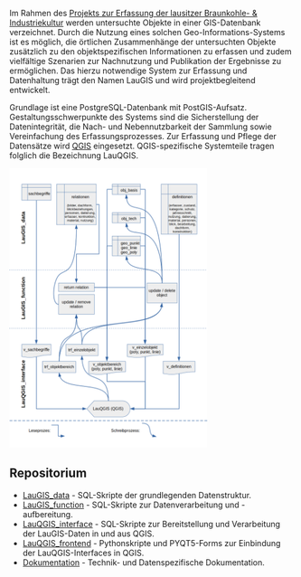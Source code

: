 Im Rahmen des [Projekts zur Erfassung der lausitzer Braunkohle- & Industriekultur](https://bldam-brandenburg.de/arbeitsbereiche/bau-und-kunstdenkmalpflege/forschungen-und-projekte/erfassungsprojekt-lausitz/) werden untersuchte Objekte in einer GIS-Datenbank verzeichnet. Durch die Nutzung eines solchen Geo-Informations-Systems ist es möglich, die örtlichen Zusammenhänge der untersuchten Objekte zusätzlich zu den objektspezifischen Informationen zu erfassen und zudem vielfältige Szenarien zur Nachnutzung und Publikation der Ergebnisse zu ermöglichen. Das hierzu notwendige System zur Erfassung und Datenhaltung trägt den Namen LauGIS und wird projektbegleitend entwickelt.

Grundlage ist eine PostgreSQL-Datenbank mit PostGIS-Aufsatz. Gestaltungsschwerpunkte des Systems sind die Sicherstellung der Datenintegrität, die Nach- und Nebennutzbarkeit der Sammlung sowie Vereinfachung des Erfassungsprozesses. Zur Erfassung und Pflege der Datensätze wird [QGIS](https://github.com/qgis/QGIS) eingesetzt. QGIS-spezifische Systemteile tragen folglich die Bezeichnung LauQGIS.

[<img src=".//Dokumentation/Datenbankschema_vereinfacht.png" width="350"/>](.//Dokumentation/Datenbankschema_vereinfacht.png)

## Repositorium

* [LauGIS\_data](.//LauGIS_data) - SQL-Skripte der grundlegenden Datenstruktur.
* [LauGIS\_function](.//LauGIS_function) - SQL-Skripte zur Datenverarbeitung und -aufbereitung.
* [LauQGIS\_interface](.//LauQGIS_interface) - SQL-Skripte zur Bereitstellung und Verarbeitung der LauGIS-Daten in und aus QGIS.
* [LauQGIS\_frontend](.//LauQGIS_frontend) - Pythonskripte und PYQT5-Forms zur Einbindung der LauQGIS-Interfaces in QGIS.
* [Dokumentation](.//Dokumentation) - Technik- und Datenspezifische Dokumentation.
